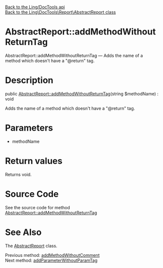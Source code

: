 [Back to the Ling/DocTools api](https://github.com/lingtalfi/DocTools/blob/master/doc/api/Ling/DocTools.md)<br>
[Back to the Ling\DocTools\Report\AbstractReport class](https://github.com/lingtalfi/DocTools/blob/master/doc/api/Ling/DocTools/Report/AbstractReport.md)


AbstractReport::addMethodWithoutReturnTag
================



AbstractReport::addMethodWithoutReturnTag — Adds the name of a method which doesn't have a "@return" tag.




Description
================


public [AbstractReport::addMethodWithoutReturnTag](https://github.com/lingtalfi/DocTools/blob/master/doc/api/Ling/DocTools/Report/AbstractReport/addMethodWithoutReturnTag.md)(string $methodName) : void




Adds the name of a method which doesn't have a "@return" tag.




Parameters
================


- methodName

    


Return values
================

Returns void.








Source Code
===========
See the source code for method [AbstractReport::addMethodWithoutReturnTag](/blob/master/Report/AbstractReport.php#L454-L462)


See Also
================

The [AbstractReport](https://github.com/lingtalfi/DocTools/blob/master/doc/api/Ling/DocTools/Report/AbstractReport.md) class.

Previous method: [addMethodWithoutComment](https://github.com/lingtalfi/DocTools/blob/master/doc/api/Ling/DocTools/Report/AbstractReport/addMethodWithoutComment.md)<br>Next method: [addParameterWithoutParamTag](https://github.com/lingtalfi/DocTools/blob/master/doc/api/Ling/DocTools/Report/AbstractReport/addParameterWithoutParamTag.md)<br>

